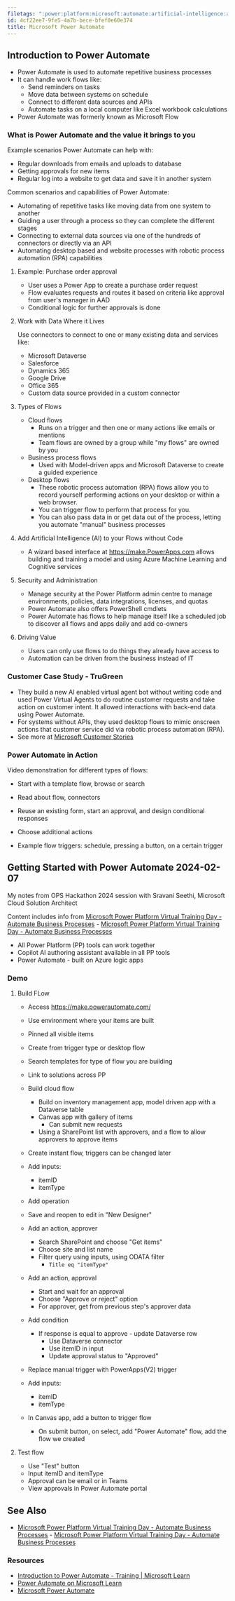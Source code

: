 ```yaml
---
filetags: ":power:platform:microsoft:automate:artificial-intelligence:ai:epubnote:"
id: 4cf22ee7-9fe5-4a7b-bece-bfef0e60e374
title: Microsoft Power Automate
---
```


## Introduction to Power Automate

- Power Automate is used to automate repetitive business processes
- It can handle work flows like:
  - Send reminders on tasks
  - Move data between systems on schedule
  - Connect to different data sources and APIs
  - Automate tasks on a local computer like Excel workbook calculations
- Power Automate was formerly known as Microsoft Flow

### What is Power Automate and the value it brings to you

Example scenarios Power Automate can help with:

- Regular downloads from emails and uploads to database
- Getting approvals for new items
- Regular log into a website to get data and save it in another system

Common scenarios and capabilities of Power Automate:

- Automating of repetitive tasks like moving data from one system to
  another
- Guiding a user through a process so they can complete the different
  stages
- Connecting to external data sources via one of the hundreds of
  connectors or directly via an API
- Automating desktop based and website processes with robotic process
  automation (RPA) capabilities

1.  Example: Purchase order approval

    - User uses a Power App to create a purchase order request
    - Flow evaluates requests and routes it based on criteria like
      approval from user's manager in AAD
    - Conditional logic for further approvals is done

2.  Work with Data Where it Lives

    Use connectors to connect to one or many existing data and services
    like:

    - Microsoft Dataverse
    - Salesforce
    - Dynamics 365
    - Google Drive
    - Office 365
    - Custom data source provided in a custom connector

3.  Types of Flows

    - Cloud flows
      - Runs on a trigger and then one or many actions like emails or
        mentions
      - Team flows are owned by a group while "my flows" are owned by
        you
    - Business process flows
      - Used with Model-driven apps and Microsoft Dataverse to create a
        guided experience
    - Desktop flows
      - These robotic process automation (RPA) flows allow you to record
        yourself performing actions on your desktop or within a web
        browser.
      - You can trigger flow to perform that process for you.
      - You can also pass data in or get data out of the process,
        letting you automate "manual" business processes

4.  Add Artificial Intelligence (AI) to your Flows without Code

    - A wizard based interface at <https://make.PowerApps.com> allows
      building and training a model and using Azure Machine Learning and
      Cognitive services

5.  Security and Administration

    - Manage security at the Power Platform admin centre to manage
      environments, policies, data integrations, licenses, and quotas
    - Power Automate also offers PowerShell cmdlets
    - Power Automate has flows to help manage itself like a scheduled
      job to discover all flows and apps daily and add co-owners

6.  Driving Value

    - Users can only use flows to do things they already have access to
    - Automation can be driven from the business instead of IT

### Customer Case Study - TruGreen

- They build a new AI enabled virtual agent bot without writing code and
  used Power Virtual Agents to do routine customer requests and take
  action on customer intent. It allowed interactions with back-end data
  using Power Automate.
- For systems without APIs, they used desktop flows to mimic onscreen
  actions that customer service did via robotic process automation
  (RPA).
- See more at [Microsoft Customer
  Stories](https://customers.microsoft.com/story/759484-trugreen-partner-professional-services-power-virtual-agents)

### Power Automate in Action

Video demonstration for different types of flows:

- Start with a template flow, browse or search

- Read about flow, connectors

- Reuse an existing form, start an approval, and design conditional
  responses

- Choose additional actions

- Example flow triggers: schedule, pressing a button, on a certain
  trigger

## Getting Started with Power Automate 2024-02-07

My notes from OPS Hackathon 2024 session with Sravani Seethi, Microsoft
Cloud Solution Architect

Content includes info from [Microsoft Power Platform Virtual Training
Day - Automate Business
Processes](005-Tech-Microsoft-Power-Automate-Business-Processes.md) -
[Microsoft Power Platform Virtual Training Day - Automate Business
Processes](id:e54cbe89-e3f0-4aa2-adb3-305b83d9e698)

- All Power Platform (PP) tools can work together
- Copilot AI authoring assistant available in all PP tools
- Power Automate - built on Azure logic apps

### Demo

1.  Build FLow

    - Access <https://make.powerautomate.com/>

    - Use environment where your items are built

    - Pinned all visible items

    - Create from trigger type or desktop flow

    - Search templates for type of flow you are building

    - Link to solutions across PP

    - Build cloud flow

      - Build on inventory management app, model driven app with a
        Dataverse table
      - Canvas app with gallery of items
        - Can submit new requests
      - Using a SharePoint list with approvers, and a flow to allow
        approvers to approve items

    - Create instant flow, triggers can be changed later

    - Add inputs:

      - itemID
      - itemType

    - Add operation

    - Save and reopen to edit in "New Designer"

    - Add an action, approver

      - Search SharePoint and choose "Get items"
      - Choose site and list name
      - Filter query using inputs, using ODATA filter
        - `Title eq "itemType"`

    - Add an action, approval

      - Start and wait for an approval
      - Choose "Approve or reject" option
      - For approver, get from previous step's approver data

    - Add condition

      - If response is equal to approve - update Dataverse row
        - Use Dataverse connector
        - Use itemID in input
        - Update approval status to "Approved"

    - Replace manual trigger with PowerApps(V2) trigger

    - Add inputs:

      - itemID
      - itemType

    - In Canvas app, add a button to trigger flow

      - On submit button, on select, add "Power Automate" flow, add the
        flow we created

2.  Test flow

    - Use "Test" button
    - Input itemID and itemType
    - Approval can be email or in Teams
    - View approvals in Power Automate portal

## See Also

- [Microsoft Power Platform Virtual Training Day - Automate Business
  Processes](005-Tech-Microsoft-Power-Automate-Business-Processes.md) -
  [Microsoft Power Platform Virtual Training Day - Automate Business
  Processes](id:e54cbe89-e3f0-4aa2-adb3-305b83d9e698)

### Resources

- [Introduction to Power Automate - Training \| Microsoft
  Learn](https://learn.microsoft.com/en-us/training/modules/introduction-power-automate/)
- [Power Automate on Microsoft
  Learn](https://learn.microsoft.com/en-us/training/powerplatform/power-automate)
- [Microsoft Power Automate](https://make.powerautomate.com/)
